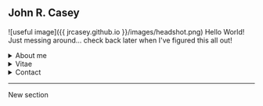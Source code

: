 
## John R. Casey

![useful image]({{ jrcasey.github.io }}/images/headshot.png)
Hello World! Just messing around... check back later when I've figured this all out!

<details>
<summary>About me</summary>

+ Research interests
    + Microbial oceanography
    + Biological thermodynamics

</details>

<details>
<summary>Vitae</summary>

+ [CV](./docs/CV_20190604.pdf)
</details>

<details>
<summary>Contact</summary>

+ jrcasey at hawaii.edu
+ [Twitter](https://twitter.com/tako_poke)

</details>

 - - -
 
 New section
